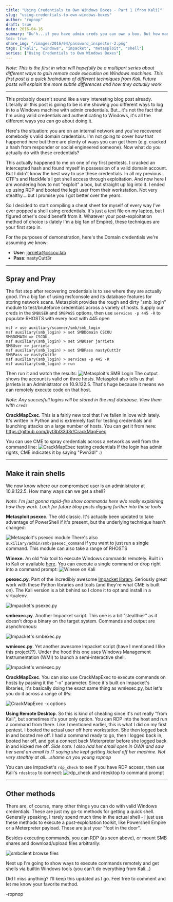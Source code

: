 ```yaml
---
title: "Using Credentials to Own Windows Boxes - Part 1 (from Kali)"
slug: "using-credentials-to-own-windows-boxes"
author: "ropnop"
draft: true
date: 2016-04-16
summary: "Du'h...if you have admin creds you can own a box. But how many different ways can you do it? Here's a blog-ified version of my notes and my favorite methods"
toc: true
share_img: "/images/2016/04/password_inspector-2.png"
tags: ["kali", "windows", "impacket", "metasploit", "shell"]
series: ["Using Credentials to Own Windows Boxes"]
---
```


*Note: This is the first in what will hopefully be a multipart series about different ways to gain remote code execution on Windows machines. This first post is a quick braindump of different techniques from Kali. Future posts will explain the more subtle differences and how they actually work*

---

This probably doesn't sound like a very interesting blog post already. Literally all this post is going to be is me showing you different ways to log in to a Windows machine with admin credentials. But...it's not the fact that I'm using valid credentials and authenticating to Windows, it's all the different ways you can go about doing it.

Here's the situation: you are on an internal network and you've recovered somebody's valid domain credentials. I'm not going to cover how that happened here but there are plenty of ways you can get them (e.g. cracked a hash from responder or social engineered someone). Now what do you actually do with these credentials?

This actually happened to me on one of my first pentests. I cracked an intercepted hash and found myself in possession of a valid domain account. But I didn't know the best way to use these credentials. In all my previous CTF's and HackMe's I got shell access through exploitation. And now here I am wondering how to not "exploit" a box, but straight up log into it. I ended up using RDP and booted the legit user from their workstation. Not very stealthy....but I promise you I got better over the years.

So I decided to start compiling a cheat sheet for myself of every way I've ever popped a shell using credentials. It's just a text file on my laptop, but I figured other's could benefit from it. Whatever your post-exploitation method of choice is (lately I'm a big fan of Empire), these techniques are your first step in. 

For the purposes of demonstration, here's the Domain credentials we're assuming we know:

* **User**: jarrieta@cscou.lab
* **Pass**: nastyCutt3r

---

## Spray and Pray
The fist step after recovering credentials is to see where they are actually good. I'm a big fan of using msfconsole and its database features for storing network scans. Metasploit provides the rough and dirty "smb_login" module to test/bruteforce credentials across a variety of hosts. Supply our creds in the `SMBUSER` and `SMBPASS` options, then use `services -p 445 -R` to populate RHOSTS with every host with 445 open

```
msf > use auxiliary/scanner/smb/smb_login
msf auxiliary(smb_login) > set SMBDomain CSCOU
SMBDOMAIN => CSCOU
msf auxiliary(smb_login) > set SMBUser jarrieta
SMBUser => jarrieta
msf auxiliary(smb_login) > set SMBPass nastyCutt3r
SMBPass => nastyCutt3r
msf auxiliary(smb_login) > services -p 445 -R
msf auxiliary(smb_login) > run
```
Then run it and watch the results:
![Metasploit's SMB Login](/images/2016/04/smb_login.jpg)
The output shows the account is valid on three hosts. Metasploit also tells us that jarrieta is an Administrator on 10.9.122.5. That's huge because it means we can remotely execute code on that host.

*Note: Any succesfull logins will be stored in the msf database. View them with `creds`*

**CrackMapExec**. This is a fairly new tool that I've fallen in love with lately. It's written in Python and is extremely fast for testing credentials and launching attacks on a large number of hosts. You can get it from here: https://github.com/byt3bl33d3r/CrackMapExec

You can use CME to spray credentials across a network as well from the command line:
![CrackMapExec testing credentials](/images/2016/04/cme_logins.jpg)
If the login has admin rights, CME indicates it by saying "Pwn3d!" :)

---
## Make it rain shells
We now know where our compromised user is an administrator at 10.9.122.5. How many ways can we get a shell? 

*Note: I'm just gonna rapid-fire show commands here w/o really explaining how they work. Look for future blog posts digging further into these tools*

**Metasploit psexec.** The old classic. It's actually been updated to take advantage of PowerShell if it's present, but the underlying technique hasn't changed:

![Metasploit's psexec module](/images/2016/04/metasploit_psexec.jpg)
There's also `auxiliary/admin/smb/psexec_command` if you want to just run a single command. This module can also take a range of RHOSTS


**Winexe.** An old *nix tool to execute Windows commands remotely. Built in to Kali or available [here](https://sourceforge.net/projects/winexe/). You can execute a single command or drop right into a command prompt:
![Winexe on Kali](/images/2016/04/winexe_kali.png)

**psexec.py**. Part of the incredibly awesome [Impacket library](https://github.com/CoreSecurity/impacket). Seriously great work with these Python libraries and tools (and they're what CME is built on). The Kali version is a bit behind so I clone it to opt and install in a virtualenv.

![Impacket's psexec.py](/images/2016/04/psexec_imp.png)

**smbexec.py**. Another Impacket script. This one is a bit "stealthier" as it doesn't drop a binary on the target system. Commands and output are asynchronous:

![Impacket's smbexec.py](/images/2016/04/smbexec_imp.png)

**wmiexec.py**. Yet another awesome Impacket script (have I mentioned I like this project??). Under the hood this one uses Windows Management Instrumentation (WMI) to launch a semi-interactive shell.

![Impacket's wmiexec.py](/images/2016/04/wmiexec_imp.png)

**CrackMapExec**. You can also use CrackMapExec to execute commands on hosts by passing it the "-x" parameter. Since it's built on Impacket's libraries, it's basically doing the exact same thing as wmiexec.py, but let's you do it across a range of IPs:

![CrackMapExec -x options](/images/2016/04/crackmap_exec.png)


**Using Remote Desktop**. So this is kind of cheating since it's not really "from Kali", but sometimes it's your only option. You can RDP into the host and run a command from there. Like I mentioned earlier, this is what I did on my first pentest. I booted the actual user off here workstation. She then logged back in and booted me off. I had a command ready to go, then I logged back in, booted her off, and got a connect back Meterpreter before she logged back in and kicked me off. *Side note: I also had her email open in OWA and saw her send an email to IT saying she kept getting kicked off her machine. Not very stealthy at all....shame on you young ropnop*

You can use Impacket's `rdp_check` to see if you have RDP access, then use Kali's `rdesktop` to connect:
![rdp\_check and rdesktop to command prompt](/images/2016/04/rdpcheck_rdesktop.png)

---

## Other methods
There are, of course, many other things you can do with valid Windows credentials. These are just my go-to methods for getting a quick shell. Generally speaking, I rarely spend much time in the actual shell - I just use these methods to execute a post-exploitation toolkit, like Powershell Empire or a Meterpreter payload. These are just your "foot in the door".

Besides executing commands, you can RDP (as seen above), or mount SMB shares and download/upload files arbitrarily:

![smbclient browse files](/images/2016/04/smbclient_browse.png)


Next up I'm going to show ways to execute commands remotely and get shells via builtin Windows tools (you can't do everything from Kali...)

Did I miss anything? I'll keep this updated as I go. Feel free to comment and let me know your favorite method.

-ropnop